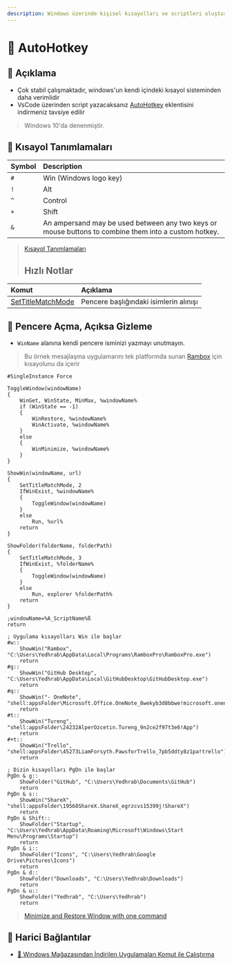 ```yaml
---
description: Windows üzerinde kişisel kısayolları ve scriptleri oluşturmaya olanak sağlar.
---
```


# 💫 AutoHotkey

## 🗽 Açıklama

* Çok stabil çalışmaktadır, windows'un kendi içindeki kısayol sisteminden daha verimlidir
* VsCode üzerinden script yazacaksanız [AutoHotkey](https://marketplace.visualstudio.com/items?itemName=slevesque.vscode-autohotkey) eklentisini indirmeniz tavsiye edilir

> Windows 10'da denenmiştir.

## 🍍 Kısayol Tanımlamaları

| Symbol | Description |
| :--- | :--- |
| `#` | Win \(Windows logo key\) |
| `!` | Alt |
| `^` | Control |
| `+` | Shift |
| `&` | An ampersand may be used between any two keys or mouse buttons to combine them into a custom hotkey. |

> [Kısayol Tanımlamaları](https://www.autohotkey.com/docs/Tutorial.htm#s21)
>
> ## Hızlı Notlar

| Komut | Açıklama |
| :--- | :--- |
| [SetTitleMatchMode](https://www.autohotkey.com/docs/commands/SetTitleMatchMode.htm) | Pencere başlığındaki isimlerin alınışı |

## 👀 Pencere Açma, Açıksa Gizleme

* `WinName` alanına kendi pencere isminizi yazmayı unutmayın.

> Bu örnek mesajlaşma uygulamarını tek platformda sunan [Rambox](https://rambox.pro/) için kısayolunu da içerir

```text
#SingleInstance Force

ToggleWindow(windowName)
{
    WinGet, WinState, MinMax, %windowName%
    if (WinState == -1)
    {
        WinRestore, %windowName%
        WinActivate, %windowName%
    }
    else
    {
        WinMinimize, %windowName%
    }
}

ShowWin(windowName, url)
{
    SetTitleMatchMode, 2
    IfWinExist, %windowName%
    {
        ToggleWindow(windowName)
    }
    else
        Run, %url%
    return
}

ShowFolder(folderName, folderPath)
{
    SetTitleMatchMode, 3
    IfWinExist, %folderName%
    {
        ToggleWindow(windowName)
    }
    else
        Run, explorer %folderPath%
    return
}

;windowName=%A_ScriptName%ß
return

; Uygulama kısayolları Win ile başlar
#w::
    ShowWin("Rambox", "C:\Users\Yedhrab\AppData\Local\Programs\RamboxPro\RamboxPro.exe")
    return
#g::
    ShowWin("GitHub Desktop", "C:\Users\Yedhrab\AppData\Local\GitHubDesktop\GitHubDesktop.exe")
    return
#q::
    ShowWin("- OneNote", "shell:appsFolder\Microsoft.Office.OneNote_8wekyb3d8bbwe!microsoft.onenoteim")
    return
#t::
    ShowWin("Tureng", "shell:appsFolder\24232AlperOzcetin.Tureng_9n2ce2f97t3e6!App")
    return
#+t::
    ShowWin("Trello", "shell:appsFolder\45273LiamForsyth.PawsforTrello_7pb5ddty8z1pa!trello")
    return

; Dizin kısayolları PgDn ile başlar
PgDn & g::
    ShowFolder("GitHub", "C:\Users\Yedhrab\Documents\GitHub")
    return
PgDn & s::
    ShowWin("ShareX", "shell:appsFolder\19568ShareX.ShareX_egrzcvs15399j!ShareX")
    return
PgDn & Shift::
    ShowFolder("Startup", "C:\Users\Yedhrab\AppData\Roaming\Microsoft\Windows\Start Menu\Programs\Startup")
    return
PgDn & i::
    ShowFolder("Icons", "C:\Users\Yedhrab\Google Drive\Pictures\Icons")
    return
PgDn & d::
    ShowFolder("Downloads", "C:\Users\Yedhrab\Downloads")
    return
PgDn & u::
    ShowFolder("Yedhrab", "C:\Users\Yedhrab")
    return

```

> [Minimize and Restore Window with one command](https://autohotkey.com/board/topic/49207-minimize-and-restore-window-with-one-command/?p=306623)

## 🔗 Harici Bağlantılar

* [👜 Windows Mağazasından İndirilen Uygulamaları Komut ile Çalıştırma](https://github.com/yedhrab/YWindows10/tree/0c092d489e79c475b0a1f5ae555a12a98465b295/3%20-%20Windows%2010%20Diğer%20Notlar/Windows%2010%20Diğer%20Notlar/Windows%20Mağazasından%20İndirilen%20Uygulamaları%20Komut%20ile%20Çalıştırma.md)

